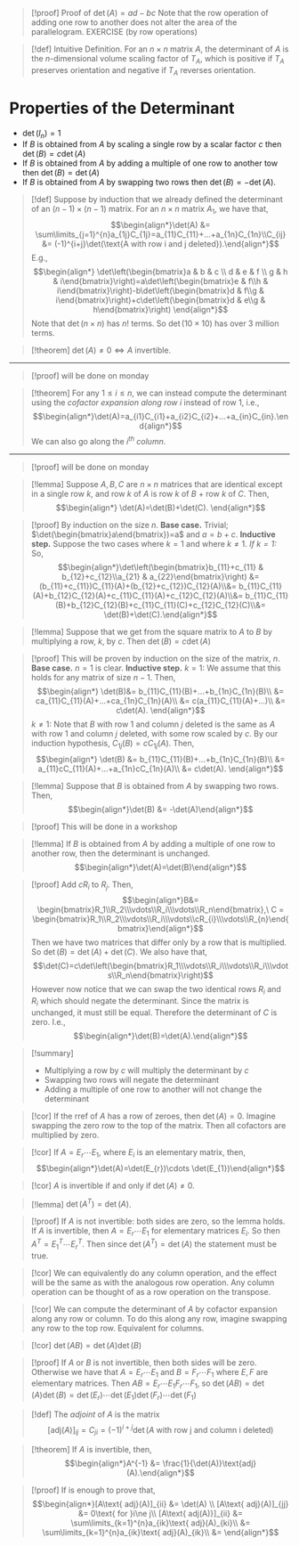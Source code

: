 >[!proof]
>Proof of $\det(A) = ad-bc$
>Note that the row operation of adding one row to another does not alter the area of the parallelogram.
>EXERCISE (by row operations)

>[!def] Intuitive Definition.
>For an $n\times n$ matrix $A$, the determinant of $A$ is the $n$-dimensional volume scaling factor of $T_{A}$, which is positive if $T_{A}$ preserves orientation and negative if $T_{A}$ reverses orientation.
# Properties of the Determinant
- $\det(I_{n}) = 1$
- If $B$ is obtained from $A$ by scaling a single row by a scalar factor $c$ then $\det(B)=c\det(A)$
- If $B$ is obtained from $A$ by adding a multiple of one row to another tow then $\det(B)=\det(A)$
- If $B$ is obtained from $A$ by swapping two rows then $\det(B)=-\det(A)$.

>[!def]
>Suppose by induction that we already defined the determinant of an $(n-1)\times (n-1)$ matrix. For an $n\times n$ matrix $A_{1}$, we have that,
>$$\begin{align*}\det(A) &= \sum\limits_{j=1}^{n}a_{1j}C_{1j}=a_{11}C_{11}+...+a_{1n}C_{1n}\\C_{ij} &= (-1)^{i+j}\det(\text{A with row i and j deleted}).\end{align*}$$
>E.g.,
>$$\begin{align*}
\det\left(\begin{bmatrix}a & b & c \\ d & e & f \\ g & h & i\end{bmatrix}\right)=a\det\left(\begin{bmatrix}e & f\\h & i\end{bmatrix}\right)-b\det\left(\begin{bmatrix}d & f\\g & i\end{bmatrix}\right)+c\det\left(\begin{bmatrix}d & e\\g & h\end{bmatrix}\right)
\end{align*}$$
>Note that $\det(n\times n)$ has $n!$ terms. So $\det(10\times10)$ has over 3 million terms.

>[!theorem]
>$\det(A)\ne 0 \Leftrightarrow A\text{ invertible}$.
---
>[!proof]
>will be done on monday

>[!theorem]
>For any $1\le i\le n$, we can instead compute the determinant using the *cofactor expansion along row $i$* instead of row $1$, i.e.,
>$$\begin{align*}\det(A)=a_{i1}C_{i1}+a_{i2}C_{i2}+...+a_{in}C_{in}.\end{align*}$$
>We can also go along the $i^{th}$ *column*.
---
>[!proof]
>will be done on monday

>[!lemma]
>Suppose $A,B,C$ are $n\times n$ matrices that are identical except in a single row $k$, and row $k$ of $A$ is row $k$ of $B\ +$ row $k$ of $C$. Then,
>$$\begin{align*}
\det(A)=\det(B)+\det(C).
\end{align*}$$

>[!proof]
>By induction on the size $n$.
>**Base case.**
>Trivial; $\det(\begin{bmatrix}a\end{bmatrix})=a$ and $a=b+c$.
>**Inductive step.**
>Suppose the two cases where $k=1$ and where $k\ne 1$.
>*If $k=1$:*
>So,
>$$\begin{align*}\det\left(\begin{bmatrix}b_{11}+c_{11} & b_{12}+c_{12}\\a_{21} & a_{22}\end{bmatrix}\right) &= (b_{11}+c_{11})C_{11}(A)+(b_{12}+c_{12})C_{12}(A)\\&= b_{11}C_{11}(A)+b_{12}C_{12}(A)+c_{11}C_{11}(A)+c_{12}C_{12}(A)\\&= b_{11}C_{11}(B)+b_{12}C_{12}(B)+c_{11}C_{11}(C)+c_{12}C_{12}(C)\\&= \det(B)+\det(C).\end{align*}$$

>[!lemma]
>Suppose that we get from the square matrix to $A$ to $B$ by multiplying a row, $k$, by $c$. Then $\det(B)=c\det(A)$

>[!proof]
>This will be proven by induction on the size of the matrix, $n$.
>**Base case.**
>$n=1$ is clear.
>**Inductive step.**
>$k=1$:
>We assume that this holds for any matrix of size $n-1$.
>Then,
>$$\begin{align*}
\det(B)&= b_{11}C_{11}(B)+...+b_{1n}C_{1n}(B)\\
&= ca_{11}C_{11}(A)+...+ca_{1n}C_{1n}(A)\\
&= c(a_{11}C_{11}(A)+...)\\
&= c\det(A).
\end{align*}$$
>$k\ne 1$:
>Note that $B$ with row 1 and column $j$ deleted is the same as $A$ with row $1$ and column $j$ deleted, with some row scaled by $c$.
>By our induction hypothesis, $C_{1j}(B)=cC_{1j}(A)$.
>Then,
>$$\begin{align*}
\det(B) &= b_{11}C_{11}(B)+...+b_{1n}C_{1n}(B)\\
&= a_{11}cC_{11}(A)+...+a_{1n}cC_{1n}(A)\\
&= c\det(A).
\end{align*}$$

>[!lemma]
>Suppose that $B$ is obtained from $A$ by swapping two rows. Then,
>$$\begin{align*}\det(B) &= -\det(A)\end{align*}$$

>[!proof]
>This will be done in a workshop

>[!lemma]
>If $B$ is obtained from $A$ by adding a multiple of one row to another row, then the determinant is unchanged.
>$$\begin{align*}\det(A)=\det(B)\end{align*}$$

>[!proof]
>Add $cR_{i}$ to $R_{j}$. Then,
>$$\begin{align*}B&= \begin{bmatrix}R_1\\R_2\\\vdots\\R_i\\\vdots\\R_n\end{bmatrix},\  C = \begin{bmatrix}R_1\\R_2\\\vdots\\R_i\\\vdots\\cR_{i}\\\vdots\\R_{n}\end{bmatrix}\end{align*}$$
>Then we have two matrices that differ only by a row that is multiplied. So $\det(B)=\det(A)+\det(C)$. We also have that,
>$$\det(C)=c\det\left(\begin{bmatrix}R_1\\\vdots\\R_i\\\vdots\\R_i\\\vdots\\R_n\end{bmatrix}\right)$$
>However now notice that we can swap the two identical rows $R_{i}$ and $R_{i}$ which should negate the determinant. Since the matrix is unchanged, it must still be equal. Therefore the determinant of $C$ is zero. I.e.,
>$$\begin{align*}\det(B)=\det(A).\end{align*}$$


>[!summary] 
>- Multiplying a row by $c$ will multiply the determinant by $c$
>- Swapping two rows will negate the determinant
>- Adding a multiple of one row to another will not change the determinant

>[!cor]
>If the $\text{rref}$ of $A$ has a row of zeroes, then $\det(A)=0$. Imagine swapping the zero row to the top of the matrix. Then all cofactors are multiplied by zero.

>[!cor]
>If $A=E_{r}\cdots E_1$, where $E_{i}$ is an elementary matrix, then,
>$$\begin{align*}\det(A)=\det(E_{r})\cdots \det(E_{1})\end{align*}$$

>[!cor]
>$A$ is invertible if and only if $\det(A)\ne 0$.

>[!lemma]
>$\det(A^{T})=\det(A)$.

>[!proof]
>If $A$ is not invertible: both sides are zero, so the lemma holds.
>If $A$ is invertible, then $A=E_{r}\cdots E_{1}$ for elementary matrices $E_{i}$.
>So then $A^{T} = E_{1}^T \cdots E_{r}^{T}$.
>Then since $\det(A^{T})=\det(A)$ the statement must be true.

>[!cor]
>We can equivalently do any column operation, and the effect will be the same as with the analogous row operation.
>Any column operation can be thought of as a row operation on the transpose.

>[!cor]
>We can compute the determinant of $A$ by cofactor expansion along any row or column.
>To do this along any row, imagine swapping any row to the top row. Equivalent for columns.

>[!cor]
>$\det(AB)=\det(A)\det(B)$

>[!proof]
>If $A$ or $B$ is not invertible, then both sides will be zero.
>Otherwise we have that $A=E_{r}\cdots E_{1}$ and $B = F_{r}\cdots F_{1}$ where $E,F$ are elementary matrices. Then $AB=E_{r}\cdots E_{1}F_{r}\cdots F_{1}$, so $\det(AB)=\det(A)\det(B)=\det(E_{r})\cdots\det(E_{1})\det(F_{r})\cdots\det(F_{1})$

>[!def]
>The *adjoint* of $A$ is the matrix
>$$[\text{adj}(A)]_{ij} = C_{ji} = (-1)^{i+j}\det(A\text{ with row j and column i deleted})$$

>[!theorem]
>If $A$ is invertible, then,
>$$\begin{align*}A^{-1} &= \frac{1}{\det(A)}\text{adj}(A).\end{align*}$$

>[!proof]
>If is enough to prove that,
>$$\begin{align*}[A\text{ adj}(A)]_{ii} &= \det(A) \\ [A\text{ adj}(A)]_{jj} &= 0\text{ for }i\ne j\\
[A\text{ adj(A)}]_{ii} &= \sum\limits_{k=1}^{n}a_{ik}\text{ adj}(A)_{ki}\\
&= \sum\limits_{k=1}^{n}a_{ik}\text{ adj}(A)_{ik}\\
&= 
\end{align*}$$

